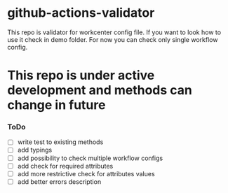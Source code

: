 # github-actions-validator

This repo is validator for workcenter config file. 
If you want to look how to use it check in demo folder. 
For now you can check only single workflow config.

# This repo is under active development and methods can change in future

### ToDo

- [ ] write test to existing methods
- [ ] add typings
- [ ] add possibility to check multiple workflow configs
- [ ] add check for required attributes
- [ ] add more restrictive check for attributes values
- [ ] add better errors description